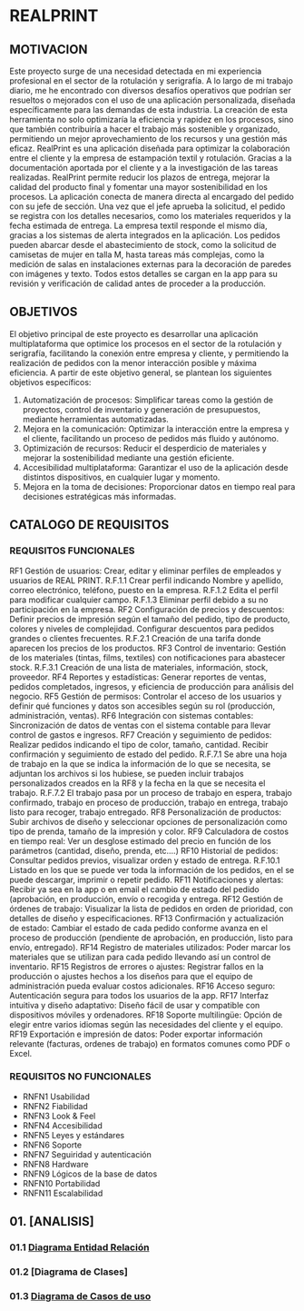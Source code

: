 # REALPRINT

## MOTIVACION
Este proyecto surge de una necesidad detectada en mi experiencia profesional en el sector de la rotulación y serigrafía. A lo largo de mi trabajo diario, me he encontrado con diversos desafíos operativos que podrían ser resueltos o mejorados con el uso de una aplicación personalizada, diseñada específicamente para las demandas de esta industria. La creación de esta herramienta no solo optimizaría la eficiencia y rapidez en los procesos, sino que también contribuiría a hacer el trabajo más sostenible y organizado, permitiendo un mejor aprovechamiento de los recursos y una gestión más eficaz. RealPrint es una aplicación diseñada para optimizar la colaboración entre el cliente y la empresa de estampación textil y rotulación. Gracias a la documentación aportada por el cliente y a la investigación de las tareas realizadas.
RealPrint permite reducir los plazos de entrega, mejorar la calidad del producto final y fomentar una mayor sostenibilidad en los procesos. La aplicación conecta de manera directa al encargado del pedido con su jefe de sección. Una vez que el jefe aprueba la solicitud, el pedido se registra con los detalles necesarios, como los materiales requeridos y la fecha estimada de entrega. La empresa textil responde el mismo día, gracias a los sistemas de alerta integrados en la aplicación.
Los pedidos pueden abarcar desde el abastecimiento de stock, como la solicitud de camisetas de mujer en talla M, hasta tareas más complejas, como la medición de salas en instalaciones externas para la decoración de paredes con imágenes y texto. Todos estos detalles se cargan en la app para su revisión y verificación de calidad antes de proceder a la producción.

## OBJETIVOS
El objetivo principal de este proyecto es desarrollar una aplicación multiplataforma que optimice los procesos en el sector de la rotulación y serigrafía, facilitando la conexión entre empresa y cliente, y permitiendo la realización de pedidos con la menor interacción posible y máxima eficiencia.
A partir de este objetivo general, se plantean los siguientes objetivos específicos:
1.	Automatización de procesos: Simplificar tareas como la gestión de proyectos, control de inventario y generación de presupuestos, mediante herramientas automatizadas.
2.	Mejora en la comunicación: Optimizar la interacción entre la empresa y el cliente, facilitando un proceso de pedidos más fluido y autónomo.
3.	Optimización de recursos: Reducir el desperdicio de materiales y mejorar la sostenibilidad mediante una gestión eficiente.
4.	Accesibilidad multiplataforma: Garantizar el uso de la aplicación desde distintos dispositivos, en cualquier lugar y momento.
5.	Mejora en la toma de decisiones: Proporcionar datos en tiempo real para decisiones estratégicas más informadas.

## CATALOGO DE REQUISITOS
### REQUISITOS FUNCIONALES
RF1 Gestión de usuarios: Crear, editar y eliminar perfiles de empleados y usuarios de REAL PRINT.
R.F.1.1 Crear perfil indicando Nombre y apellido, correo electrónico, teléfono, puesto en la empresa.
R.F.1.2 Edita el perfil para modificar cualquier campo.
R.F.1.3 Eliminar perfil debido a su no participación en la empresa.
RF2 Configuración de precios y descuentos: Definir precios de impresión según el tamaño del pedido, tipo de producto, colores y niveles de complejidad. Configurar descuentos para pedidos grandes o clientes frecuentes.
R.F.2.1 Creación de una tarifa donde aparecen los precios de los productos.
RF3 Control de inventario: Gestión de los materiales (tintas, films, textiles) con notificaciones para abastecer stock.
R.F.3.1 Creación de una lista de materiales, información, stock, proveedor.
RF4 Reportes y estadísticas: Generar reportes de ventas, pedidos completados, ingresos, y eficiencia de producción para análisis del negocio.
RF5 Gestión de permisos: Controlar el acceso de los usuarios y definir qué funciones y datos son accesibles según su rol (producción, administración, ventas).
RF6 Integración con sistemas contables: Sincronización de datos de ventas con el sistema contable para llevar control de gastos e ingresos.
RF7 Creación y seguimiento de pedidos: Realizar pedidos indicando el tipo de color, tamaño, cantidad. Recibir confirmación y seguimiento de estado del pedido.
R.F.7.1 Se abre una hoja de trabajo en la que se indica la información de lo que se necesita, se adjuntan los archivos si los hubiese, se pueden incluir trabajos personalizados creados en la RF8 y la fecha en la que se necesita el trabajo.
R.F.7.2 El trabajo pasa por un proceso de trabajo en espera, trabajo confirmado, trabajo en proceso de producción, trabajo en entrega, trabajo listo para recoger, trabajo entregado.
RF8 Personalización de productos:  Subir archivos de diseño y seleccionar opciones de personalización como tipo de prenda, tamaño de la impresión y color.
RF9 Calculadora de costos en tiempo real: Ver un desglose estimado del precio en función de los parámetros (cantidad, diseño, prenda, etc.…)
RF10 Historial de pedidos: Consultar pedidos previos, visualizar orden y estado de entrega.
R.F.10.1 Listado en los que se puede ver toda la información de los pedidos, en el se puede descargar, imprimir o repetir pedido.
RF11 Notificaciones y alertas: Recibir ya sea en la app o en email el cambio de estado del pedido (aprobación, en producción, envío o recogida y entrega.
RF12 Gestión de órdenes de trabajo: Visualizar la lista de pedidos en orden de prioridad, con detalles de diseño y especificaciones.
RF13 Confirmación y actualización de estado:  Cambiar el estado de cada pedido conforme avanza en el proceso de producción (pendiente de aprobación, en producción, listo para envío, entregado).
RF14 Registro de materiales utilizados: Poder marcar los materiales que se utilizan para cada pedido llevando así un control de inventario.
RF15 Registros de errores o ajustes: Registrar fallos en la producción o ajustes hechos a los diseños para que el equipo de administración pueda evaluar costos adicionales.
RF16 Acceso seguro: Autenticación segura para todos los usuarios de la app.
RF17 Interfaz intuitiva y diseño adaptativo:  Diseño fácil de usar y compatible con dispositivos móviles y ordenadores.
RF18 Soporte multilingüe: Opción de elegir entre varios idiomas según las necesidades del cliente y el equipo.
RF19 Exportación e impresión de datos: Poder exportar información relevante (facturas, ordenes de trabajo) en formatos comunes como PDF o Excel.

### REQUISITOS NO FUNCIONALES

- RNFN1 Usabilidad
- RNFN2 Fiabilidad
- RNFN3 Look & Feel
- RNFN4 Accesibilidad
- RNFN5 Leyes y estándares
- RNFN6 Soporte
- RNFN7 Seguiridad y autenticación
- RNFN8 Hardware
- RNFN9 Lógicos de la base de datos
- RNFN10 Portabilidad
- RNFN11 Escalabilidad



## 01. [ANALISIS]
### 01.1 [Diagrama Entidad Relación](./DIAGRAMAS/DiagramaEntidadRelacion.md)
### 01.2 [Diagrama de Clases]
### 01.3 [Diagrama de Casos de uso](./DIAGRAMAS/DiagramaCasosDeUso.md)